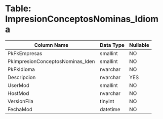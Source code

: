 # Table: ImpresionConceptosNominas_Idioma

| Column Name | Data Type | Nullable |
|-------------|-----------|----------|
| PkFkEmpresas | smallint | NO |
| PkImpresionConceptosNominas_Iden | smallint | NO |
| PkFkIdioma | nvarchar | NO |
| Descripcion | nvarchar | YES |
| UserMod | smallint | NO |
| HostMod | nvarchar | NO |
| VersionFila | tinyint | NO |
| FechaMod | datetime | NO |
